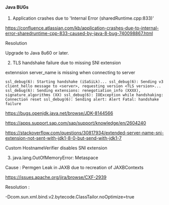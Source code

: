 
#### Java BUGs

1. Application crashes due to 'Internal Error (sharedRuntime.cpp:833)' 

https://confluence.atlassian.com/kb/application-crashes-due-to-internal-error-sharedruntime-cpp-833-caused-by-java-8-bug-740098867.html

Resolution

Upgrade to Java 8u60 or later.

2. TLS handshake failure due to missing SNI extension

extennsion server_name is missing when connecting to server

`
ssl_debug(6): Starting handshake (iSaSiLk)...
ssl_debug(6): Sending v3 client_hello message to <server>, requesting version <TLS version>...
ssl_debug(6): Sending extensions: renegotiation_info (XXXX), signature_algorithms (XX)
ssl_debug(6): IOException while handshaking: Connection reset
ssl_debug(6): Sending alert: Alert Fatal: handshake failure
`

https://bugs.openjdk.java.net/browse/JDK-8144566

https://apps.support.sap.com/sap/support/knowledge/en/2604240

https://stackoverflow.com/questions/30817934/extended-server-name-sni-extension-not-sent-with-jdk1-8-0-but-send-with-jdk1-7

Custom HostnameVerifier disables SNI extension

3. java.lang.OutOfMemoryError: Metaspace

Cause : 
Permgen Leak in JAXB due to recreation of JAXBContexts

https://issues.apache.org/jira/browse/CXF-2939

Resolution : 

-Dcom.sun.xml.bind.v2.bytecode.ClassTailor.noOptimize=true


